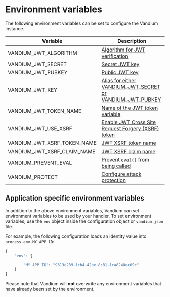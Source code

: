 # Environment variables

The following environment variables can be set to configure the Vandium instance.

Variable                    | Description
----------------------------|-------------------
VANDIUM_JWT_ALGORITHM       | [Algorithm for JWT verification](../events/api/jwt.md)
VANDIUM_JWT_SECRET          | [Secret JWT key](../events/api/jwt.md)
VANDIUM_JWT_PUBKEY          | [Public JWT key](../events/api/jwt.md)
VANDIUM_JWT_KEY             | [Alias for either VANDIUM_JWT_SECRET or VANDIUM_JWT_PUBKEY](../events/api/jwt.md)
VANDIUM_JWT_TOKEN_NAME      | [Name of the JWT token variable](../events/api/jwt.md)
VANDIUM_JWT_USE_XSRF        | [Enable JWT Cross Site Request Forgery (XSRF) token](../events/api/jwt.md)
VANDIUM_JWT_XSRF_TOKEN_NAME | [JWT XSRF token name](../events/api/jwt.md)
VANDIUM_JWT_XSRF_CLAIM_NAME | [JWT XSRF claim name](../events/api/jwt.md)
VANDIUM_PREVENT_EVAL        | [Prevent `eval()` from being called](../protection/eval-prevention.md)
VANDIUM_PROTECT             | [Configure attack protection](../protection/configuration.md)

## Application specific environment variables

In addition to the above environment variables, Vandium can set environment variables to be used by your handler. To set environment variables,
use the `env` object inside the configuration object or `vandium.json` file.

For example, the following configuration loads an identity value into `process.env.MY_APP_ID`:

```js
{
	"env": {

		"MY_APP_ID": "9313e239-1cb4-42be-8c81-1ca8240ec09c"
	}
}
```

Please note that Vandium will **not** overwrite any environment variables that have already been set by the environment.
